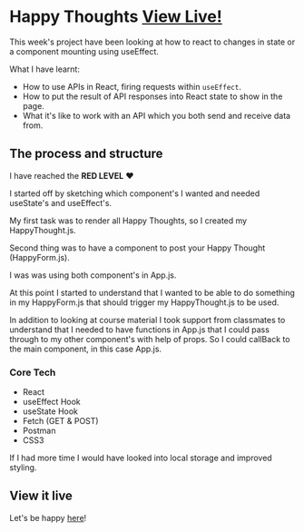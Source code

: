 # Happy Thoughts [View Live!](https://awesome-mcclintock-31dad3.netlify.app/)

This week's project have been looking at how to react to changes in state or a component mounting using useEffect.

What I have learnt:

* How to use APIs in React, firing requests within `useEffect`.
* How to put the result of API responses into React state to show in the page.
* What it's like to work with an API which you both send and receive data from.

## The process and structure
I have reached the **RED LEVEL** ❤️

I started off by sketching which component's I wanted and needed useState's and useEffect's.

My first task was to render all Happy Thoughts, so I created my HappyThought.js.

Second thing was to have a component to post your Happy Thought (HappyForm.js).

I was was using both component's in App.js.

At this point I started to understand that I wanted to be able to do something in my HappyForm.js that should trigger my HappyThought.js to be used.

In addition to looking at course material I took support from classmates to understand that I needed to have functions in App.js that I could pass through to my other component's with help of props. So I could callBack to the main component, in this case App.js.    

### Core Tech

* React
* useEffect Hook
* useState Hook
* Fetch (GET & POST)
* Postman
* CSS3

If I had more time I would have looked into local storage and improved styling. 
 
## View it live

Let's be happy [here](https://awesome-mcclintock-31dad3.netlify.app/)!
